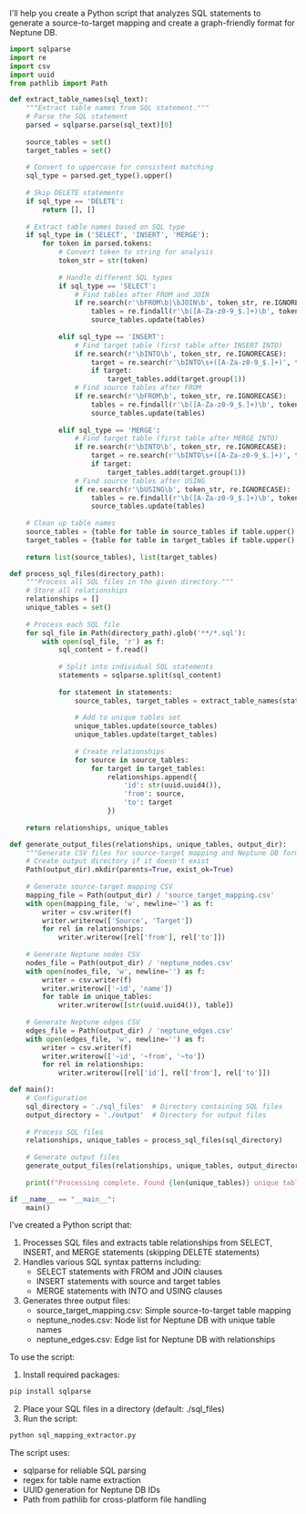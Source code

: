 I'll help you create a Python script that analyzes SQL statements to generate a source-to-target mapping and create a graph-friendly format for Neptune DB.



```python
import sqlparse
import re
import csv
import uuid
from pathlib import Path

def extract_table_names(sql_text):
    """Extract table names from SQL statement."""
    # Parse the SQL statement
    parsed = sqlparse.parse(sql_text)[0]
    
    source_tables = set()
    target_tables = set()
    
    # Convert to uppercase for consistent matching
    sql_type = parsed.get_type().upper()
    
    # Skip DELETE statements
    if sql_type == 'DELETE':
        return [], []
    
    # Extract table names based on SQL type
    if sql_type in ('SELECT', 'INSERT', 'MERGE'):
        for token in parsed.tokens:
            # Convert token to string for analysis
            token_str = str(token)
            
            # Handle different SQL types
            if sql_type == 'SELECT':
                # Find tables after FROM and JOIN
                if re.search(r'\bFROM\b|\bJOIN\b', token_str, re.IGNORECASE):
                    tables = re.findall(r'\b([A-Za-z0-9_$.]+)\b', token_str)
                    source_tables.update(tables)
            
            elif sql_type == 'INSERT':
                # Find target table (first table after INSERT INTO)
                if re.search(r'\bINTO\b', token_str, re.IGNORECASE):
                    target = re.search(r'\bINTO\s+([A-Za-z0-9_$.]+)', token_str, re.IGNORECASE)
                    if target:
                        target_tables.add(target.group(1))
                # Find source tables after FROM
                if re.search(r'\bFROM\b', token_str, re.IGNORECASE):
                    tables = re.findall(r'\b([A-Za-z0-9_$.]+)\b', token_str)
                    source_tables.update(tables)
            
            elif sql_type == 'MERGE':
                # Find target table (first table after MERGE INTO)
                if re.search(r'\bINTO\b', token_str, re.IGNORECASE):
                    target = re.search(r'\bINTO\s+([A-Za-z0-9_$.]+)', token_str, re.IGNORECASE)
                    if target:
                        target_tables.add(target.group(1))
                # Find source tables after USING
                if re.search(r'\bUSING\b', token_str, re.IGNORECASE):
                    tables = re.findall(r'\b([A-Za-z0-9_$.]+)\b', token_str)
                    source_tables.update(tables)
    
    # Clean up table names
    source_tables = {table for table in source_tables if table.upper() not in ('SELECT', 'FROM', 'JOIN', 'WHERE', 'AND', 'OR')}
    target_tables = {table for table in target_tables if table.upper() not in ('INTO', 'VALUES')}
    
    return list(source_tables), list(target_tables)

def process_sql_files(directory_path):
    """Process all SQL files in the given directory."""
    # Store all relationships
    relationships = []
    unique_tables = set()
    
    # Process each SQL file
    for sql_file in Path(directory_path).glob('**/*.sql'):
        with open(sql_file, 'r') as f:
            sql_content = f.read()
            
            # Split into individual SQL statements
            statements = sqlparse.split(sql_content)
            
            for statement in statements:
                source_tables, target_tables = extract_table_names(statement)
                
                # Add to unique tables set
                unique_tables.update(source_tables)
                unique_tables.update(target_tables)
                
                # Create relationships
                for source in source_tables:
                    for target in target_tables:
                        relationships.append({
                            'id': str(uuid.uuid4()),
                            'from': source,
                            'to': target
                        })
    
    return relationships, unique_tables

def generate_output_files(relationships, unique_tables, output_dir):
    """Generate CSV files for source-target mapping and Neptune DB format."""
    # Create output directory if it doesn't exist
    Path(output_dir).mkdir(parents=True, exist_ok=True)
    
    # Generate source-target mapping CSV
    mapping_file = Path(output_dir) / 'source_target_mapping.csv'
    with open(mapping_file, 'w', newline='') as f:
        writer = csv.writer(f)
        writer.writerow(['Source', 'Target'])
        for rel in relationships:
            writer.writerow([rel['from'], rel['to']])
    
    # Generate Neptune nodes CSV
    nodes_file = Path(output_dir) / 'neptune_nodes.csv'
    with open(nodes_file, 'w', newline='') as f:
        writer = csv.writer(f)
        writer.writerow(['~id', 'name'])
        for table in unique_tables:
            writer.writerow([str(uuid.uuid4()), table])
    
    # Generate Neptune edges CSV
    edges_file = Path(output_dir) / 'neptune_edges.csv'
    with open(edges_file, 'w', newline='') as f:
        writer = csv.writer(f)
        writer.writerow(['~id', '~from', '~to'])
        for rel in relationships:
            writer.writerow([rel['id'], rel['from'], rel['to']])

def main():
    # Configuration
    sql_directory = './sql_files'  # Directory containing SQL files
    output_directory = './output'  # Directory for output files
    
    # Process SQL files
    relationships, unique_tables = process_sql_files(sql_directory)
    
    # Generate output files
    generate_output_files(relationships, unique_tables, output_directory)
    
    print(f"Processing complete. Found {len(unique_tables)} unique tables and {len(relationships)} relationships.")

if __name__ == "__main__":
    main()

```

I've created a Python script that:

1. Processes SQL files and extracts table relationships from SELECT, INSERT, and MERGE statements (skipping DELETE statements)
2. Handles various SQL syntax patterns including:
   - SELECT statements with FROM and JOIN clauses
   - INSERT statements with source and target tables
   - MERGE statements with INTO and USING clauses
3. Generates three output files:
   - source_target_mapping.csv: Simple source-to-target table mapping
   - neptune_nodes.csv: Node list for Neptune DB with unique table names
   - neptune_edges.csv: Edge list for Neptune DB with relationships

To use the script:

1. Install required packages:
```bash
pip install sqlparse
```

2. Place your SQL files in a directory (default: ./sql_files)
3. Run the script:
```bash
python sql_mapping_extractor.py
```

The script uses:
- sqlparse for reliable SQL parsing
- regex for table name extraction
- UUID generation for Neptune DB IDs
- Path from pathlib for cross-platform file handling
